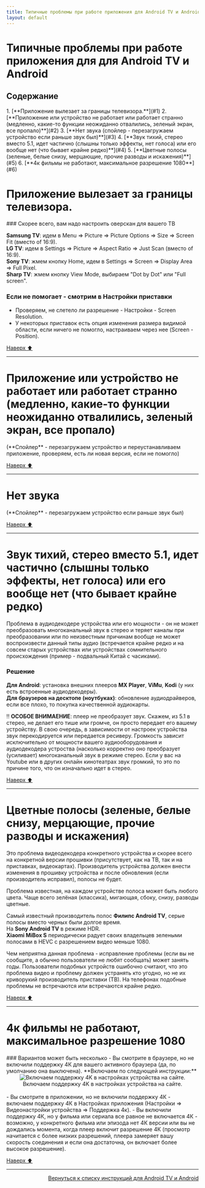 ```yaml
---
title: Типичные проблемы при работе приложения для Android TV и Android
layout: default
---
```


# Типичные проблемы при работе приложения для для Android TV и Android


<h2 id="toc">Содержание</h2>
1. [**Приложение вылезает за границы телевизора.**](#1)  
2. [**Приложение или устройство не работает или работает странно (медленно, какие-то функции неожиданно отвалились, зеленый экран, все пропало)**](#2)  
3. [**Нет звука (спойлер - перезагружаем устройство если раньше звук был)**](#3)  
4. [**Звук тихий, стерео вместо 5.1, идет частично (слышны только эффекты, нет голоса) или его вообще нет (что бывает крайне редко)**](#4)  
5. [**Цветные полосы (зеленые, белые снизу, мерцающие, прочие разводы и искажения)**](#5)  
6. [**4к фильмы не работают, максимальное разрешение 1080**](#6)  



<h1 id="1">Приложение вылезает за границы телевизора.</h1>
### Скорее всего, вам надо настроить оверскан для вашего ТВ

**Samsung TV**: идем в Menu => Picture => Picture Options => Size => Screen Fit (вместо of 16:9).  
**LG TV**: идем в Settings => Picture => Aspect Ratio => Just Scan (вместо of 16:9).  
**Sony TV**: жмем кнопку Home, идем в Settings => Screen => Display Area => Full Pixel.  
**Sharp TV**: жмем кнопку View Mode, выбираем "Dot by Dot" или "Full screen".

### Если не помогает - смотрим в Настройки приставки
- Проверяем, не слетело ли разрешение - Настройки - Screen Resolution.  
- У некоторых приставок есть опция изменения размера видимой области, если ничего не помогло, настраиваем через нее (Screen - Position).<br>

[Наверх ⬆️](#toc)<br>

---

<h1 id="2">Приложение или устройство не работает или работает странно (медленно, какие-то функции неожиданно отвалились, зеленый экран, все пропало)</h1>
(**Cпойлер** - перезагружаем устройство и переустанавливаем приложение, проверяем, есть ли новая версия, если не помогло)



[Наверх ⬆️](#toc)<br>

---


<h1 id="3">Нет звука</h1>
(**Cпойлер** - перезагружаем устройство если раньше звук был)


[Наверх ⬆️](#toc)<br>

---

<h1 id="4">Звук тихий, стерео вместо 5.1, идет частично (слышны только эффекты, нет голоса) или его вообще нет (что бывает крайне редко)</h1>
Проблема в аудиодекодере устройства или его мощности - он не может преобразовать многоканальный звук в стерео и теряет каналы при преобразовании или по неизвестным причинам вообще не может воспроизвести данный типы аудио (встречается крайне редко и на совсем старых устройствах или устройствах сомнительного происхождения (пример - подвальный Китай с часиками).

### Решение
**Для Android**: установка внешних плееров **MX Player**, **ViMu**, **Kodi** (у них есть встроенные аудиодекодеры).  
**Для браузеров на десктопе (ноутбуках)**: обновление аудиодрайверов, если все плохо, то покупка качественной аудиокарты.  

‼️ **ОСОБОЕ ВНИМАЕНИЕ**: плеер не преобразует звук. Скажем, из 5.1 в стерео, не делает его тише или громче, он просто передает его вашему устройству. В свою очередь, в зависимости от настроек устройства звук перекодируется или передается ресиверу. Громкость зависит исключительно от мощности вашего аудиооборудования и аудиодекодера устроства (насколько корректно оно преобразует (усиливает) многоканальный звук в режиме стерео. Если у вас на Youtube или в других онлайн кинотеатрах звук громкий, то это по причине того, что он изначально идет в стерео.<br>

[Наверх ⬆️](#toc)<br>

---

<h1 id="5">Цветные полосы (зеленые, белые снизу, мерцающие, прочие разводы и искажения)</h1>
Это проблема видеодекодера конкретного устройства и скорее всего на конкретной версии прошивки (присутствует, как на ТВ, так и на приставках, видеокартах). Производитель устройства должен внести изменения в прошивку устройства и после обновления (если производитель исправил), полосы не будет.  

Проблема известная, на каждом устройстве полоса может быть любого цвета. Чаще всего зелёная (классика), мигающая, сбоку, снизу, разводы цветные.  

Самый известный производитель полос **Филипс Android TV**, серые полосы вместо черных были долгое время.  
На **Sony Android TV** в режиме HDR.  
**Xiaomi MiBox S** периодически радует своих владельцев зелеными полосами в HEVC с разрешением видео меньше 1080.

Чем неприятна данная проблема - исправление проблемы (если вы не сообщите, а обычно пользователи не любят сообщать) может занять годы. Пользователи подобных устройств ошибочно считают, что это проблема видео и проблему должен устранять кто угодно, но не их криворукий производитель приставки (ТВ). На телефонах подобные проблемы не встречаются или встречаются крайне редко.<br>

[Наверх ⬆️](#toc)<br>

---

<h1 id="6">4к фильмы не работают, максимальное разрешение 1080</h1>
### Вариантов может быть несколько
- Вы смотрите в браузере, но не включили поддержку 4К для вашего активного браузера (да, по умолчанию она выключена).  
**Включаем по следующей инструкции:**
<div style="text-align: center;">
  <img src="https://lazykpub.github.io/Lazykpub/assets/images/android_bugs_01.heic" alt="Включаем поддержку 4K в настройках устройства на сайте." style="max-width: 100%; height: auto; cursor: pointer;" onclick="this.style.maxWidth = this.style.maxWidth === '100%' ? '100vw' : '100%';"><br>
  Включаем поддержку 4K в настройках устройства на сайте.
</div><br>
- Вы смотрите в приложении, но не включили поддержку 4К - включаем поддержку 4К в Настройках приложения (Настройки => Видеонастройки устройства => Поддержка 4к).  
- Вы включили поддержку 4К, но у фильма или сериала все равное не включается 4К - возможно, у конкретного фильма или эпизода нет 4К версии или вы не дождались момента, когда плеер включит разрешение 4К (просмотр начитается с более низких разрешений, плеера замеряет вашу скорость соединения и если она достаточна, он включает более высокое разрешение).

[Наверх ⬆️](#toc)<br>



---
<p align="right"><a href="https://lazykpub.github.io/Lazykpub/pages/android">Вернуться к списку инструкций для Android TV и Android</a></p>

